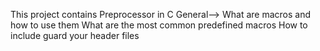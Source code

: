 This project contains Preprocessor in C
General-->
What are macros and how to use them
What are the most common predefined macros
How to include guard your header files
